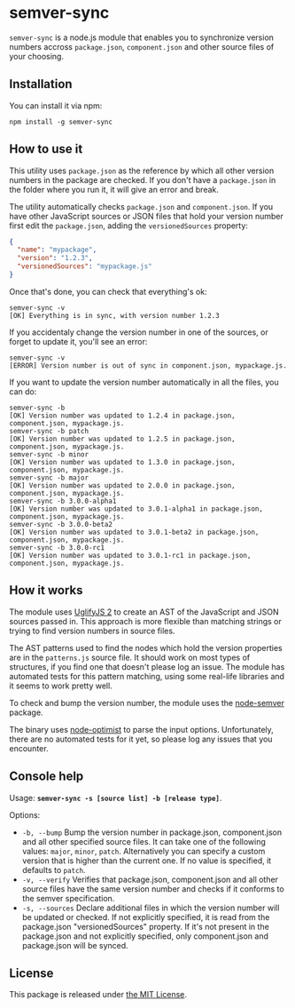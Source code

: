 # semver-sync

`semver-sync` is a node.js module that enables you to synchronize version numbers accross `package.json`, `component.json` and other source files of your choosing.

## Installation

You can install it via npm:

````
npm install -g semver-sync
````

## How to use it

This utility uses `package.json` as the reference by which all other version numbers in the package are checked. If you don't have a `package.json` in the folder where you run it, it will give an error and break.

The utility automatically checks `package.json` and `component.json`. If you have other JavaScript sources or JSON files that hold your version number first edit the `package.json`, adding the `versionedSources` property:

````json
{
  "name": "mypackage",
  "version": "1.2.3",
  "versionedSources": "mypackage.js"
}
````

Once that's done, you can check that everything's ok:

````terminal
semver-sync -v
[OK] Everything is in sync, with version number 1.2.3
````

If you accidentaly change the version number in one of the sources, or forget to update it, you'll see an error:

````
semver-sync -v
[ERROR] Version number is out of sync in component.json, mypackage.js.
````

If you want to update the version number automatically in all the files, you can do:

````
semver-sync -b
[OK] Version number was updated to 1.2.4 in package.json, component.json, mypackage.js.
semver-sync -b patch
[OK] Version number was updated to 1.2.5 in package.json, component.json, mypackage.js.
semver-sync -b minor
[OK] Version number was updated to 1.3.0 in package.json, component.json, mypackage.js.
semver-sync -b major
[OK] Version number was updated to 2.0.0 in package.json, component.json, mypackage.js.
semver-sync -b 3.0.0-alpha1
[OK] Version number was updated to 3.0.1-alpha1 in package.json, component.json, mypackage.js.
semver-sync -b 3.0.0-beta2
[OK] Version number was updated to 3.0.1-beta2 in package.json, component.json, mypackage.js.
semver-sync -b 3.0.0-rc1
[OK] Version number was updated to 3.0.1-rc1 in package.json, component.json, mypackage.js.
````

## How it works

The module uses [UglifyJS 2](https://github.com/mishoo/UglifyJS2) to create an AST of the JavaScript and JSON sources passed in. This approach is more flexible than matching strings or trying to find version numbers in source files.

The AST patterns used to find the nodes which hold the version properties are in the `patterns.js` source file. It should work on most types of structures, if you find one that doesn't please log an issue. The module has automated tests for this pattern matching, using some real-life libraries and it seems to work pretty well.

To check and bump the version number, the module uses the [node-semver](https://github.com/isaacs/node-semver) package.

The binary uses [node-optimist](https://github.com/substack/node-optimist) to parse the input options. Unfortunately, there are no automated tests for it yet, so please log any issues that you encounter.

## Console help

Usage: **`semver-sync -s [source list] -b [release type]`**.

Options:

* `-b, --bump`
   Bump the version number in package.json, component.json and all other specified source files. It can take one of the following values: `major`, `minor`, `patch`. Alternatively you can specify a custom version that is higher than the current one. If no value is specified, it defaults to `patch`.
* `-v, --verify`
   Verifies that package.json, component.json and all other source files have the same version number and checks if it conforms to the semver specification.
* `-s, --sources`
  Declare additional files in which the version number will be updated or checked. If not explicitly specified, it is read from the package.json "versionedSources" property. If it's not present in the package.json and not explicitly specified, only component.json and package.json will be synced.

## License

This package is released under [the MIT License](http://opensource.org/licenses/MIT).
